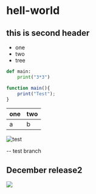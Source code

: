 # hell-world

## this is second header
- one
- two
- tree

~~~python
def main:
    print("3*3")
~~~

~~~JavaScript
function main(){
    print("Test");
}
~~~


|one|two|
|---|---|
|a  |b  |

![](https://upload.wikimedia.org/wikipedia/commons/7/7e/Person-tree.jpg "test") 

-- test branch

## December release2

![](http://us.123rf.com/450wm/deniskolt/deniskolt1510/deniskolt151000011/47523659-%C3%83%20rvore-de-apple-com-ma%C3%83%C2%A7%C3%83%C2%A3-vermelha-isolada-no-fundo-branco.-ilustra%C3%83%C2%A7%C3%83%C2%A3o-vetorial.jpg?ver=6)
